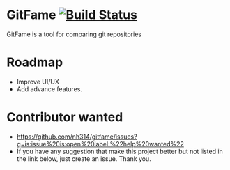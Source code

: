 # GitFame [![Build Status](https://travis-ci.com/nh314/gitfame.svg?branch=dev)](https://travis-ci.com/nh314/gitfame)

GitFame is a tool for comparing git repositories

# Roadmap

- Improve UI/UX
- Add advance features.

# Contributor wanted

- https://github.com/nh314/gitfame/issues?q=is:issue%20is:open%20label:%22help%20wanted%22
- If you have any suggestion that make this project better but not listed in the link below, just create an issue.
  Thank you.
